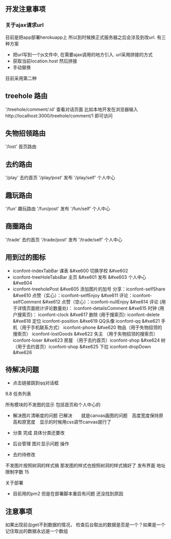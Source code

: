 ##  开发注意事项

### 关于ajax请求url

目前是把app部署herokuapp上  所以到时候换正式服务器之后会涉及到改url. 有三种方案

+ 把url写到一个js文件中, 在需要ajax调用的地方引入.  url采用拼接的方式
+ 获取当前location.host  然后拼接
+ 手动替换

目前采用第二种

##  treehole 路由
'/treehole/comment/:id'  查看对话页面   比如本地开发在浏览器输入http://localhost:3000/treehole/comment/1   即可访问

##  失物招领路由

'/lost'  首页路由

## 去约路由
'/play'  去约首页  '/play/post'  发布   '/play/self'  个人中心

## 趣玩路由

'/fun'   趣玩路由  '/fun/post'  发布   '/fun/self'  个人中心

## 商圈路由
'/trade'  去约首页  '/trade/post'  发布   '/trade/self'  个人中心




##  用到过的图标

+ iconfont-indexTabBar   课表   &#xe600 切换学校  &#xe602
+ iconfont-treeHoleTabsBar  主页  &#xe601  发布  &#xe603 个人中心  &#xe604
+ iconfont-treeholePost  &#xe605   添加图片的加号
分享：iconfont-selfShare &#xe610
点赞（实心）：iconfont-selfEnjoy &#xe611
评论：iconfont-selfComment &#xe612
点赞（空心）：iconfont-nullEnjoy &#xe614
评论 (用于详情页面统计评论数量处)： iconfont-detailsComment &#xe615
时钟 (用户搜索页)： iconfont-clock &#xe617
删除 (用于搜索页): iconfont-delete &#xe618
定位 iconfont-position &#xe619
QQ头像 iconfont-qq &#xe621
手机（用于手机联系方式） iconfont-phone &#xe620
物品（用于失物招领的搜索页） iconfont-lostGoods &#xe622
失主 （用于失物招领的搜索页）iconfont-loser &#xe623
房屋 （用于去约首页）iconfont-shop &#xe624
树 （用于去约首页）iconfont-shop &#xe625
下拉 iconfont-dropDown &#xe626
## 待解决问题

+ 点击链接跳到qq对话框




9.8  任务列表

所有模块的不发图的显示  包括首页和个人中心的

+ 解决图片清晰度的问题  已解决　　就是canvas画图的问题　高度宽度保持原高和原宽度　显示的时候用css调节canvas就行了
+ 分类  完成 具体分类还要改
+ 后台管理 图片显示问题  操作

+ 去约待修改

不发图片按照树洞的样式搞  那发图的样式也按照树洞的样式搞好了
发布界面  地址限制字数  15

关于部署

+ 目前用的pm2  但是在部署脚本重启有问题 还没找到原因
##  注意事项

如果出现前台get不到数据的情况， 检查后台取出的数据是否是一个？如果是一个 记住取出的数据永远是一个数组
